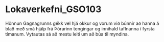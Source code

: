 # Lokaverkefni_GSO103

Hönnun Gagnagrunns gékk vel hjá okkur og vorum við búnnir að hanna á blað með smá hjálp frá Þórarinn tengingar og innihald taflnanna í fyrsta tímanum. Vytautas sá að mestu leiti um að búa til myndina.
